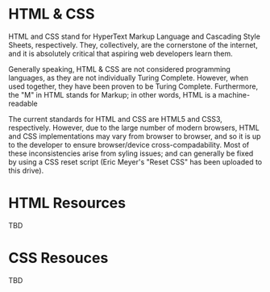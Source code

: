 # HTML & CSS

HTML and CSS stand for HyperText Markup Language and Cascading Style Sheets, respectively. They, collectively, are the cornerstone of the internet, and it is absolutely critical that aspiring web developers learn them.

Generally speaking, HTML & CSS are not considered programming languages, as they are not individually Turing Complete. However, when used together, they have been proven to be Turing Complete. Furthermore, the "M" in HTML stands for Markup; in other words, HTML is a machine-readable 

The current standards for HTML and CSS are HTML5 and CSS3, respectively. However, due to the large number of modern browsers, HTML and CSS implementations may vary from browser to browser, and so it is up to the developer to ensure browser/device cross-compadability. Most of these inconsistencies arise from syling issues; and can generally be fixed by using a CSS reset script (Eric Meyer's "Reset CSS" has been uploaded to this drive).

# HTML Resources
TBD

# CSS Resouces
TBD
